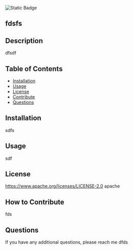 ![Static Badge](https://img.shields.io/badge/License-apache-pink)
  
  ## fdsfs
  
  
  ## Description
  
   dfsdf
  
  ## Table of Contents 
  
  - [Installation](#installation)
  - [Usage](#usage)
  - [License](#license)
  - [Contribute](#how-to-contribute)
  - [Questions](#questions) 
  
  ## Installation
  
   sdfs
  
  
  ## Usage
  
   sdf
  
 ## License
  https://www.apache.org/licenses/LICENSE-2.0
  apache 
  
  ## How to Contribute
  
   fds
  
  ## Questions
  
  
  If you have any additional questions, please reach me dfds 